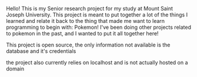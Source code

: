 Hello! This is my Senior research project for my study at Mount Saint Joseph University. This project is meant to put together a lot of the things I learned
and relate it back to the thing that made me want to learn programming to begin with: Pokemon! I've been doing other projects related to pokemon in the past,
and I wanted to put it all together here! 

This project is open source, the only information not available is the database and it's credentials

the project also currently relies on localhost and is not actually hosted on a domain
